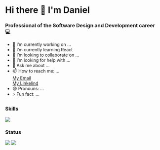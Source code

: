 <div id= "header"  aling="center">
   <h1 aling="center">Hi there 👋 I'm Daniel</h1>

  <h3 aling="center" >Professional of the Software Design and Development career 💻</h3>


</div>

- 🔭 I’m currently working on ...
- 🌱 I’m currently learning React
- 👯 I’m looking to collaborate on ...
- 🤔 I’m looking for help with ...
- 💬 Ask me about ...
- 📫 How to reach me: ...
  <br>
       <a href= "mailto:toledo992905@gmail.com" > My Email </a> <br>
      <a href="https://www.linkedin.com/in/daniel-andree-toledo-navarrete/"> My Linkelind</a>
  <br>
- 😄 Pronouns: ...
- ⚡ Fun fact: ...
<h3>Skills</h3>
<img src="https://camo.githubusercontent.com/47f4324a7b6bd159d633f3034b6b0ace69989ae101d1426434e99ace934c8c83/68747470733a2f2f736b696c6c69636f6e732e6465762f69636f6e733f693d72656163742c6a732c68746d6c2c6373732c7461696c77696e642c6769742c6769746875622c656d6f74696f6e2c626162656c2c706f7374677265732c6a6573742c727562792c7261696c732c6669676d61267468656d653d6461726b">
<h3>Status</h3>
<p><img align="left" src="https://github-readme-stats.vercel.app/api?username=DanielToledo-99&show_icons=true&theme=tokyonight"  /></p>
<p><img align="center" src="https://github-readme-stats.vercel.app/api/top-langs/?username=DanielToledo-99&layout=compact&theme=tokyonight" /></p>
